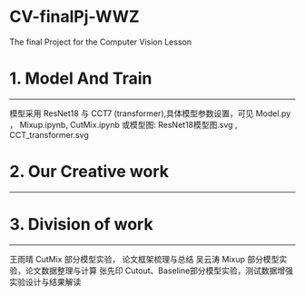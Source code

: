 # CV-finalPj-WWZ
The final Project for the Computer Vision Lesson 

# 1. Model And Train
----------------------------------
模型采用 ResNet18 与 CCT7 (transformer),具体模型参数设置，可见 Model.py ， Mixup.ipynb, CutMix.ipynb
或模型图:  ResNet18模型图.svg , CCT_transformer.svg



# 2. Our Creative work 
----------------------------------






# 3. Division of work
----------------------------------
王雨晴 CutMix 部分模型实验， 论文框架梳理与总结
吴云涛 Mixup 部分模型实验，论文数据整理与计算
张先印 Cutout、Baseline部分模型实验，测试数据增强实验设计与结果解读
